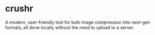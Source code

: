 # crushr
A modern, user-friendly tool for bulk image compression into next-gen formats, all done locally without the need to upload to a server.
